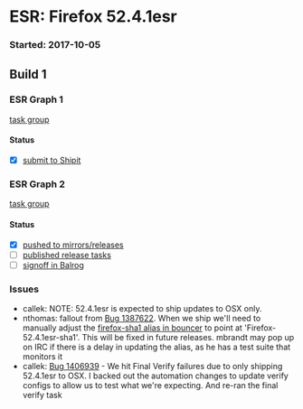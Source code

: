 # ESR: Firefox 52.4.1esr

### Started: 2017-10-05

## Build 1

### ESR Graph 1
[task group](https://tools.taskcluster.net/push-inspector/#/P4Vnq0GxS_qqUBw5kIz8nQ)

#### Status
- [x] [submit to Shipit](https://wiki.mozilla.org/Release:Release_Automation_on_Mercurial:Starting_a_Release#Submit_to_Ship_It)

### ESR Graph 2
[task group](https://tools.taskcluster.net/push-inspector/#/HMYAyYCqQWGSRok7d1ResA)

#### Status
- [x] [pushed to mirrors/releases](../how-tos/relpro.md#2-push-to-releases-dir-mirrors)
- [ ] [published release tasks](../how-tos/relpro.md#4-publish-release)
- [ ] [signoff in Balrog](../how-tos/relpro.md#3-signoffs)

### Issues
- callek: NOTE: 52.4.1esr is expected to ship updates to OSX only.
- nthomas: fallout from [Bug 1387622](https://bugzil.la/1387622). When we ship we'll need to manually adjust the [firefox-sha1 alias in bouncer](https://bounceradmin.mozilla.com/admin/mirror/productalias/12/) to point at 'Firefox-52.4.1esr-sha1'. This will be fixed in future releases. mbrandt may pop up on IRC if there is a delay in updating the alias, as he has a test suite that monitors it
- callek: [Bug 1406939](https://bugzil.la/1406939) - We hit Final Verify failures due to only shipping 52.4.1esr to OSX. I backed out the automation changes to update verify configs to allow us to test what we're expecting. And re-ran the final verify task

